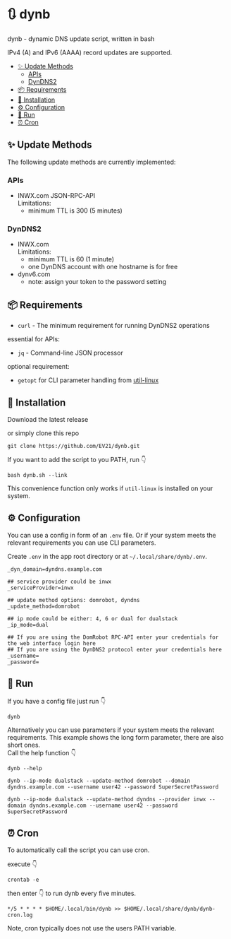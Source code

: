 # 🔃 dynb
dynb - dynamic DNS update script, written in bash

IPv4 (A) and IPv6 (AAAA) record updates are supported.
<!-- TOC -->
- [✨ Update Methods](#-update-methods)
    - [APIs](#apis)
    - [DynDNS2](#dyndns2)
- [📦 Requirements](#-requirements)
- [🚀 Installation](#-installation)
- [⚙ Configuration](#-configuration)
- [🏃 Run](#-run)
- [⏰ Cron](#-cron)
<!-- /TOC -->

## ✨ Update Methods
The following update methods are currently implemented:

### APIs

* INWX.com JSON-RPC-API  
  Limitations:
  - minimum TTL is 300 (5 minutes)

### DynDNS2

* INWX.com  
  Limitations:
  - minimum TTL is 60 (1 minute)
  - one DynDNS account with one hostname is for free
* dynv6.com
  - note: assign your token to the password setting

## 📦 Requirements

* `curl` - The minimum requirement for running DynDNS2 operations

essential for APIs:

* `jq` - Command-line JSON processor

optional requirement:

* `getopt` for CLI parameter handling from [util-linux](https://pkgs.org/download/util-linux)

## 🚀 Installation

Download the latest release

or simply clone this repo
```
git clone https://github.com/EV21/dynb.git
```

If you want to add the script to you PATH, run :point_down:
```
bash dynb.sh --link
```
This convenience function only works if `util-linux` is installed on your system.

## ⚙ Configuration

You can use a config in form of an `.env` file.
Or if your system meets the relevant requirements you can use CLI parameters.

Create `.env` in the app root directory or at `~/.local/share/dynb/.env`.
```
_dyn_domain=dyndns.example.com

## service provider could be inwx
_serviceProvider=inwx

## update method options: domrobot, dyndns
_update_method=domrobot

## ip mode could be either: 4, 6 or dual for dualstack
_ip_mode=dual

## If you are using the DomRobot RPC-API enter your credentials for the web interface login here
## If you are using the DynDNS2 protocol enter your credentials here
_username=
_password=
```

## 🏃 Run

If you have a config file just run :point_down:
```
dynb
```
Alternatively you can use parameters if your system meets the relevant requirements. This example shows the long form parameter, there are also short ones.  
Call the help function :point_down:
```
dynb --help
```
```
dynb --ip-mode dualstack --update-method domrobot --domain dyndns.example.com --username user42 --password SuperSecretPassword
```
```
dynb --ip-mode dualstack --update-method dyndns --provider inwx --domain dyndns.example.com --username user42 --password SuperSecretPassword
```

## ⏰ Cron
To automatically call the script you can use cron.

execute :point_down:
```
crontab -e
```
then enter :point_down: to run dynb every five minutes.
```
*/5 * * * * $HOME/.local/bin/dynb >> $HOME/.local/share/dynb/dynb-cron.log
```
Note, cron typically does not use the users PATH variable.
